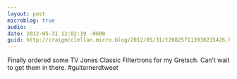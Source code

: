 ```yaml
---
layout: post
microblog: true
audio: 
date: 2012-05-31 12:02:19 -0600
guid: http://craigmcclellan.micro.blog/2012/05/31/t208257113930215426.html
---
```

Finally ordered some TV Jones Classic Filtertrons for my Gretsch. Can’t wait to get them in there. #guitarnerdtweet
